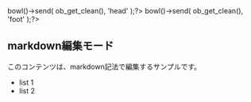 <?php ob_start(); ?><link rel="stylesheet" href="./index_files/style.css" /><?php $px->bowl()->send( ob_get_clean(), 'head' );?>
<?php ob_start(); ?><script src="./index_files/script.js"></script><?php $px->bowl()->send( ob_get_clean(), 'foot' );?>
## markdown編集モード

このコンテンツは、markdown記法で編集するサンプルです。

- list 1
- list 2